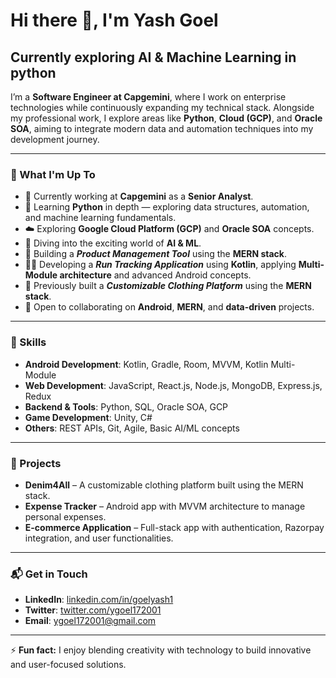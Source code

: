 # Hi there 👋, I'm Yash Goel

## Currently exploring AI & Machine Learning in python

I’m a **Software Engineer at Capgemini**, where I work on enterprise technologies while continuously expanding my technical stack. Alongside my professional work, I explore areas like **Python**, **Cloud (GCP)**, and **Oracle SOA**, aiming to integrate modern data and automation techniques into my development journey.

---

### 🚀 What I'm Up To

- 💼 Currently working at **Capgemini** as a **Senior Analyst**.  
- 🌱 Learning **Python** in depth — exploring data structures, automation, and machine learning fundamentals.  
- ☁️ Exploring **Google Cloud Platform (GCP)** and **Oracle SOA** concepts.  
- 🤖 Diving into the exciting world of **AI & ML**.  
- 🔭 Building a ***Product Management Tool*** using the **MERN stack**.  
- 🏃‍♂️ Developing a ***Run Tracking Application*** using **Kotlin**, applying **Multi-Module architecture** and advanced Android concepts.  
- 🧵 Previously built a ***Customizable Clothing Platform*** using the **MERN stack**.  
- 👯 Open to collaborating on **Android**, **MERN**, and **data-driven** projects.  

---

### 🧠 Skills

- **Android Development**: Kotlin, Gradle, Room, MVVM, Kotlin Multi-Module  
- **Web Development**: JavaScript, React.js, Node.js, MongoDB, Express.js, Redux  
- **Backend & Tools**: Python, SQL, Oracle SOA, GCP  
- **Game Development**: Unity, C#  
- **Others**: REST APIs, Git, Agile, Basic AI/ML concepts  

---

### 🧩 Projects

- **Denim4All** – A customizable clothing platform built using the MERN stack.  
- **Expense Tracker** – Android app with MVVM architecture to manage personal expenses.  
- **E-commerce Application** – Full-stack app with authentication, Razorpay integration, and user functionalities.  

---

### 📬 Get in Touch

- **LinkedIn**: [linkedin.com/in/goelyash1](https://www.linkedin.com/in/goelyash1/)  
- **Twitter**: [twitter.com/ygoel172001](https://twitter.com/ygoel172001)  
- **Email**: [ygoel172001@gmail.com](mailto:ygoel172001@gmail.com)  

---

⚡ **Fun fact:** I enjoy blending creativity with technology to build innovative and user-focused solutions.
